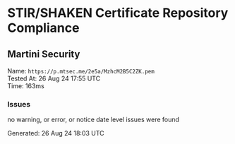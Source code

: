 # STIR/SHAKEN Certificate Repository Compliance

## Martini Security

Name: `https://p.mtsec.me/2e5a/MzhcM2B5C2ZK.pem`\
Tested At: 26 Aug 24 17:55 UTC\
Time: 163ms

### Issues

no warning, or error, or notice date level issues were found

Generated: 26 Aug 24 18:03 UTC